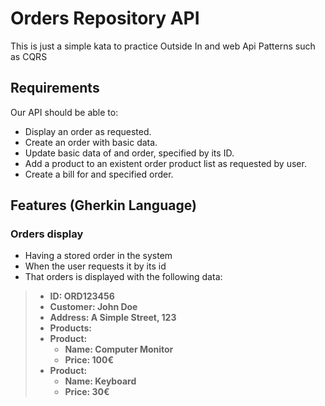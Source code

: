 # Orders Repository API
This is just a simple kata to practice Outside In and web Api Patterns such as CQRS

## Requirements
Our API should be able to:
* Display an order as requested.
* Create an order with basic data.
* Update basic data of and order, specified by its ID.
* Add a product to an existent order product list as requested by user.
* Create a bill for and specified order.

## Features (Gherkin Language)
### Orders display
- Having a stored order in the system
- When the user requests it by its id
- That orders is displayed with the following data:
>- **ID: ORD123456**
>- **Customer: John Doe**
>- **Address: A Simple Street, 123**
>- **Products:**
>  - **Product:**
>    - **Name: Computer Monitor**
>    - **Price: 100€**
>  - **Product:**
>    - **Name: Keyboard** 
>    - **Price: 30€**
